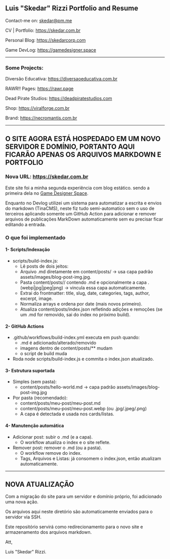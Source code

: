 ## Luis "Skedar" Rizzi Portfolio and Resume

Contact-me on: skedar@pm.me 

CV | Portfolio: https://skedar.com.br

Personal Blog: https://skedarcorp.com

Game DevLog: https://gamedesigner.space

---
### Some Projects:

Diversão Educativa: https://diversaoeducativa.com.br

RAWR!! Pages: https://rawr.page

Dead Pirate Studios: https://deadpiratestudios.com

Shop: https://viralforge.com.br

Brand: https://necromantis.com.br

---

## O SITE AGORA ESTÁ HOSPEDADO EM UM NOVO SERVIDOR E DOMÍNIO, PORTANTO AQUI FICARÃO APENAS OS ARQUIVOS MARKDOWN E PORTFOLIO

### Nova URL: https://skedar.com.br 



Este site foi a minha segunda experiência com blog estático. sendo a primeira dela no [Game Designer Space](https://gamedesigner.space).

Enquanto no Devlog utilizei um sistema para automatizar a escrita e envios do markdown (TinaCMS), neste fiz tudo semi-automatico sem o uso de terceiros aplicando somente um GitHub Action para adicionar e remover arquivos de publicações MarkDown automaticamente sem eu precisar ficar editando a entrada.

### O que foi implementado
#### 1- Scripts/Indexação
* scripts/build-index.js:
  + Lê posts de dois jeitos:
  + Arquivo .md diretamente em content/posts/ → usa capa padrão assets/images/blog-post-img.jpg.
  + Pasta content/posts/<slug>/ contendo <slug>.md e opcionalmente a capa <slug>.(webp|jpg|jpeg|png) → vincula essa capa automaticamente.
  + Extrai do frontmatter: title, slug, date, categories, tags, author, excerpt, image.
  + Normaliza arrays e ordena por date (mais novos primeiro).
  + Atualiza content/posts/index.json refletindo adições e remoções (se um .md for removido, sai do index no próximo build).
#### 2- GitHub Actions
  * .github/workflows/build-index.yml executa em push quando:
    + .md é adicionado/alterado/removido
    + imagens dentro de content/posts/** mudam
    + o script de build muda
  * Roda node scripts/build-index.js e commita o index.json atualizado.
#### 3- Estrutura suportada
  * Simples (sem pasta):
	+ content/posts/hello-world.md → capa padrão assets/images/blog-post-img.jpg
  * Por pasta (recomendado):
	+ content/posts/meu-post/meu-post.md
	+ content/posts/meu-post/meu-post.webp (ou .jpg/.jpeg/.png)
	+ A capa é detectada e usada nos cards/listas.
#### 4- Manutenção automática
  * Adicionar post: subir o .md (e a capa). 
  	+ O workflow atualiza o index e o site reflete.
  * Remover post: remover o .md (ou a pasta). 
  	+ O workflow remove do index.
  	+ Tags, Arquivos e Listas: já consomem o index.json, então atualizam automaticamente.
  	
----

## NOVA ATUALIZAÇÃO

Com a migração do site para um servidor e domínio próprio, foi adicionado uma nova ação. 

Os arquivos aqui neste diretório são automaticamente enviados para o servidor via SSH.

Este repositório servirá como redirecionamento para o novo site e armazenamento dos arquivos markdown.

Att,

Luis "Skedar" Rizzi.